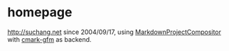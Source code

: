 homepage
========

http://suchang.net since 2004/09/17, using
[MarkdownProjectCompositor](https://github.com/lalawue/MarkdownProjectCompositor)
with [cmark-gfm](https://github.com/github/cmark-gfm) as backend.
